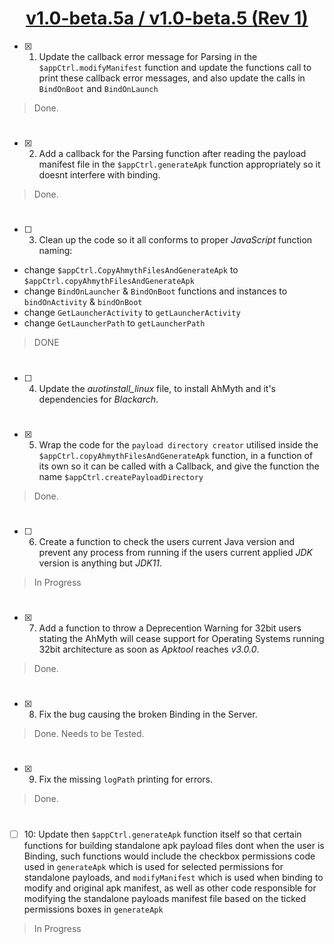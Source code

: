 # <div align="center"><ins>v1.0-beta.5a / v1.0-beta.5 (Rev 1)</div></ins>
- [x] 01. Update the callback error message for Parsing in the `$appCtrl.modifyManifest` function and update the functions call to print these callback error messages, and also update the calls in `BindOnBoot` and `BindOnLaunch`
> Done.
#
- [x] 02. Add a callback for the Parsing function after reading the payload manifest file in the `$appCtrl.generateApk` function appropriately so it doesnt interfere with binding.
> Done.
#
- [ ] 03. Clean up the code so it all conforms to proper *JavaScript* function naming:
- change `$appCtrl.CopyAhmythFilesAndGenerateApk` to `$appCtrl.copyAhmythFilesAndGenerateApk`
- change `BindOnLauncher` & `BindOnBoot` functions and instances to `bindOnActivity` & `bindOnBoot`
- change `GetLauncherActivity` to `getLauncherActivity`
- change `GetLauncherPath` to `getLauncherPath`
> DONE
#
- [ ] 04. Update the *auotinstall_linux* file, to install AhMyth and it's dependencies for *Blackarch*.
#
- [x] 05. Wrap the code for the `payload directory creator` utilised inside the `$appCtrl.copyAhmythFilesAndGenerateApk` function, in a function of its own so it can be called with a Callback, and give the function the name `$appCtrl.createPayloadDirectory`
> Done.
#
- [ ] 06. Create a function to check the users current Java version and prevent any process from running if the users current applied *JDK* version is anything but *JDK11*.
> In Progress
#
- [x] 07. Add a function to throw a Deprecention Warning for 32bit users stating the AhMyth will cease support for Operating Systems running 32bit architecture as soon as *Apktool* reaches *v3.0.0*.
> Done.
#
- [x] 08. Fix the bug causing the broken Binding in the Server.
> Done. Needs to be Tested.
#
- [x] 09. Fix the missing `logPath` printing for errors.
> Done.
#
- [ ] 10: Update then `$appCtrl.generateApk` function itself so that certain functions for building standalone apk payload files dont when the user is Binding, such functions would include the checkbox permissions code used in `generateApk` which is used for selected permissions for standalone payloads, and `modifyManifest` which is used when binding to modify and original apk manifest, as well as other code responsible for modifying the standalone payloads manifest file based on the ticked permissions boxes in `generateApk`
> In Progress
